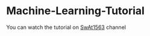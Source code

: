 # Machine-Learning-Tutorial

You can watch the tutorial on [SwAt1563](https://www.youtube.com/watch?v=Y-aaf1xxakY&list=PLYgImg3VllLrt9JjYw52kWXRyBLlYqBjc) channel
